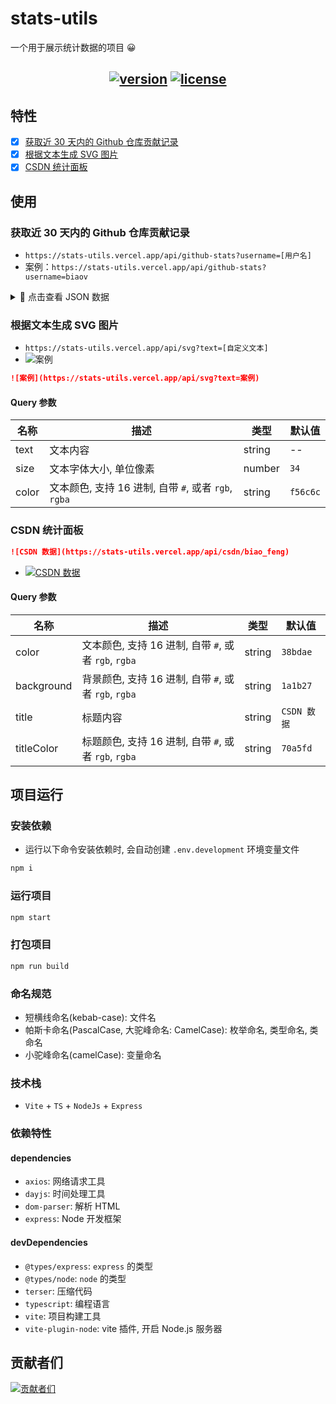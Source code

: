 # stats-utils

一个用于展示统计数据的项目 😀

<h2 align="center">
  <a href="https://github.com/biaov/stats-utils"><img src="https://shields.io/github/v/release/biaov/stats-utils.svg?logo=github&label=version" alt="version" /></a>
  <a href="https://github.com/biaov/stats-utils/blob/main/LICENSE"><img src="https://img.shields.io/badge/license-MIT-green" alt="license" /></a>
</h2>

## 特性

- [x] [获取近 30 天内的 Github 仓库贡献记录](#获取近-30-天内的-github-仓库贡献记录)
- [x] [根据文本生成 SVG 图片](#根据文本生成-svg-图片)
- [x] [CSDN 统计面板](csdn-统计面板)

## 使用

### 获取近 30 天内的 Github 仓库贡献记录

- `https://stats-utils.vercel.app/api/github-stats?username=[用户名]`
- 案例：`https://stats-utils.vercel.app/api/github-stats?username=biaov`

<details>
<summary>👀 点击查看 JSON 数据</summary>

```json
{
  "contributions": [
    {
      "contributionCount": 3,
      "date": "2023-08-28"
    },
    {
      "contributionCount": 3,
      "date": "2023-08-29"
    },
    {
      "contributionCount": 3,
      "date": "2023-08-30"
    },
    {
      "contributionCount": 3,
      "date": "2023-08-31"
    },
    {
      "contributionCount": 10,
      "date": "2023-09-01"
    },
    {
      "contributionCount": 39,
      "date": "2023-09-02"
    },
    {
      "contributionCount": 3,
      "date": "2023-09-03"
    },
    {
      "contributionCount": 3,
      "date": "2023-09-04"
    },
    {
      "contributionCount": 5,
      "date": "2023-09-05"
    },
    {
      "contributionCount": 4,
      "date": "2023-09-06"
    },
    {
      "contributionCount": 3,
      "date": "2023-09-07"
    },
    {
      "contributionCount": 11,
      "date": "2023-09-08"
    },
    {
      "contributionCount": 3,
      "date": "2023-09-09"
    },
    {
      "contributionCount": 3,
      "date": "2023-09-10"
    },
    {
      "contributionCount": 20,
      "date": "2023-09-11"
    },
    {
      "contributionCount": 16,
      "date": "2023-09-12"
    },
    {
      "contributionCount": 20,
      "date": "2023-09-13"
    },
    {
      "contributionCount": 4,
      "date": "2023-09-14"
    },
    {
      "contributionCount": 5,
      "date": "2023-09-15"
    },
    {
      "contributionCount": 3,
      "date": "2023-09-16"
    },
    {
      "contributionCount": 3,
      "date": "2023-09-17"
    },
    {
      "contributionCount": 22,
      "date": "2023-09-18"
    },
    {
      "contributionCount": 6,
      "date": "2023-09-19"
    },
    {
      "contributionCount": 16,
      "date": "2023-09-20"
    },
    {
      "contributionCount": 3,
      "date": "2023-09-21"
    },
    {
      "contributionCount": 6,
      "date": "2023-09-22"
    },
    {
      "contributionCount": 3,
      "date": "2023-09-23"
    },
    {
      "contributionCount": 0,
      "date": "2023-09-24"
    },
    {
      "contributionCount": 20,
      "date": "2023-09-25"
    },
    {
      "contributionCount": 5,
      "date": "2023-09-26"
    },
    {
      "contributionCount": 3,
      "date": "2023-09-27"
    }
  ],
  "name": "biaov"
}
```

</details>

### 根据文本生成 SVG 图片

- `https://stats-utils.vercel.app/api/svg?text=[自定义文本]`
- ![案例](https://stats-utils.vercel.app/api/svg?text=案例)

```md
![案例](https://stats-utils.vercel.app/api/svg?text=案例)
```

#### Query 参数

| 名称  | 描述                                                 | 类型   | 默认值   |
| ----- | ---------------------------------------------------- | ------ | -------- |
| text  | 文本内容                                             | string | --       |
| size  | 文本字体大小, 单位像素                               | number | `34`     |
| color | 文本颜色, 支持 16 进制, 自带 `#`, 或者 `rgb`, `rgba` | string | `f56c6c` |

### CSDN 统计面板

```md
![CSDN 数据](https://stats-utils.vercel.app/api/csdn/biao_feng)
```

- [![CSDN 数据](https://stats-utils.vercel.app/api/csdn/biao_feng)](https://blog.csdn.net/biao_feng)

#### Query 参数

| 名称       | 描述                                                 | 类型   | 默认值      |
| ---------- | ---------------------------------------------------- | ------ | ----------- |
| color      | 文本颜色, 支持 16 进制, 自带 `#`, 或者 `rgb`, `rgba` | string | `38bdae`    |
| background | 背景颜色, 支持 16 进制, 自带 `#`, 或者 `rgb`, `rgba` | string | `1a1b27`    |
| title      | 标题内容                                             | string | `CSDN 数据` |
| titleColor | 标题颜色, 支持 16 进制, 自带 `#`, 或者 `rgb`, `rgba` | string | `70a5fd`    |

## 项目运行

### 安装依赖

- 运行以下命令安装依赖时, 会自动创建 `.env.development` 环境变量文件

```sh
npm i
```

### 运行项目

```sh
npm start
```

### 打包项目

```sh
npm run build
```

### 命名规范

- 短横线命名(kebab-case): 文件名
- 帕斯卡命名(PascalCase, 大驼峰命名: CamelCase): 枚举命名, 类型命名, 类命名
- 小驼峰命名(camelCase): 变量命名

### 技术栈

- `Vite` + `TS` + `NodeJs` + `Express`

### 依赖特性

#### dependencies

- `axios`: 网络请求工具
- `dayjs`: 时间处理工具
- `dom-parser`: 解析 HTML
- `express`: Node 开发框架

#### devDependencies

- `@types/express`: `express` 的类型
- `@types/node`: `node` 的类型
- `terser`: 压缩代码
- `typescript`: 编程语言
- `vite`: 项目构建工具
- `vite-plugin-node`: vite 插件, 开启 Node.js 服务器

## 贡献者们

[![贡献者们](https://contrib.rocks/image?repo=biaov/stats-utils)](https://github.com/biaov/stats-utils/graphs/contributors)
